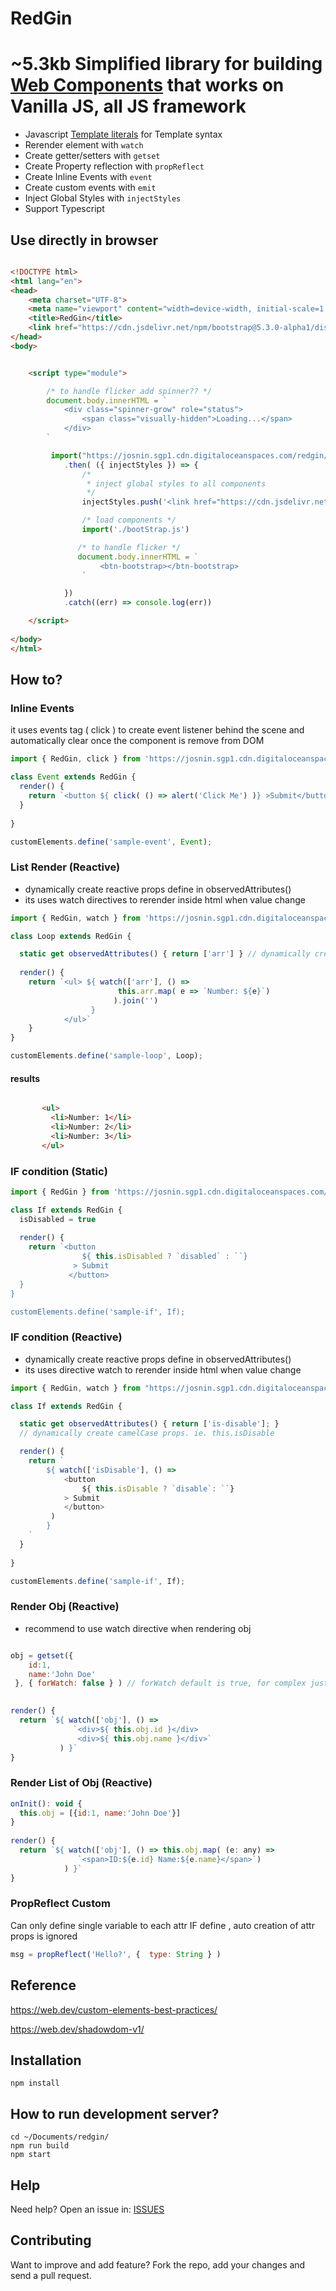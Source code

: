 # RedGin
# ~5.3kb Simplified library for building [Web Components](https://developer.mozilla.org/en-US/docs/Web/Web_Components) that works on Vanilla JS, all JS framework

* Javascript [Template literals](https://developer.mozilla.org/en-US/docs/Web/JavaScript/Reference/Template_literals) for Template syntax
* Rerender element with <code>watch</code>  
* Create getter/setters with <code>getset</code> 
* Create Property reflection with <code>propReflect</code>
* Create Inline Events with <code>event</code> 
* Create custom events with <code>emit</code> 
* Inject Global Styles with <code>injectStyles</code>
* Support Typescript



## Use directly in browser

```html 

<!DOCTYPE html>
<html lang="en">
<head>
    <meta charset="UTF-8">
    <meta name="viewport" content="width=device-width, initial-scale=1.0">
    <title>RedGin</title>
    <link href="https://cdn.jsdelivr.net/npm/bootstrap@5.3.0-alpha1/dist/css/bootstrap.min.css" rel="stylesheet" integrity="sha384-GLhlTQ8iRABdZLl6O3oVMWSktQOp6b7In1Zl3/Jr59b6EGGoI1aFkw7cmDA6j6gD" crossorigin="anonymous">
</head>
<body>


    <script type="module">

        /* to handle flicker add spinner?? */
        document.body.innerHTML = `
            <div class="spinner-grow" role="status">
                <span class="visually-hidden">Loading...</span>
            </div>
        `

         import("https://josnin.sgp1.cdn.digitaloceanspaces.com/redgin/redgin.min.js")
            .then( ({ injectStyles }) => {
                /* 
                 * inject global styles to all components 
                 */
                injectStyles.push('<link href="https://cdn.jsdelivr.net/npm/bootstrap@5.3.0-alpha1/dist/css/bootstrap.min.css" rel="stylesheet" integrity="sha384-GLhlTQ8iRABdZLl6O3oVMWSktQOp6b7In1Zl3/Jr59b6EGGoI1aFkw7cmDA6j6gD" crossorigin="anonymous">')

                /* load components */
                import('./bootStrap.js')

               /* to handle flicker */
               document.body.innerHTML = `
                    <btn-bootstrap></btn-bootstrap>
                `

            })
            .catch((err) => console.log(err))

    </script> 
    
</body>
</html>

```


## How to?
### Inline Events
it uses events tag ( click ) to create event listener behind the scene and automatically clear once the component is remove from DOM
```js
import { RedGin, click } from 'https://josnin.sgp1.cdn.digitaloceanspaces.com/redgin/redgin.min.js';

class Event extends RedGin { 
  render() {
    return `<button ${ click( () => alert('Click Me') )} >Submit</button>`
  }
 
}

customElements.define('sample-event', Event);

```

### List Render (Reactive) 
* dynamically create reactive props define in observedAttributes()
* its uses watch directives to rerender inside html when value change
```js
import { RedGin, watch } from 'https://josnin.sgp1.cdn.digitaloceanspaces.com/redgin/redgin.min.js';

class Loop extends RedGin {

  static get observedAttributes() { return ['arr'] } // dynamically create reactive props this.arr
  
  render() {    
    return `<ul> ${ watch(['arr'], () => 
                        this.arr.map( e => `Number: ${e}`) 
                       ).join('') 
                  } 
            </ul>`
    } 
}

customElements.define('sample-loop', Loop);

```
#### results
```html

       <ul>
         <li>Number: 1</li>
         <li>Number: 2</li>
         <li>Number: 3</li>
       </ul>

```



### IF condition (Static)
```js
import { RedGin } from 'https://josnin.sgp1.cdn.digitaloceanspaces.com/redgin/redgin.min.js';

class If extends RedGin {
  isDisabled = true
  
  render() {
    return `<button 
                ${ this.isDisabled ? `disabled` : ``}
              > Submit
             </button>    
  } 
}

customElements.define('sample-if', If);

```

### IF condition (Reactive)
* dynamically create reactive props define in observedAttributes()
* its uses directive watch to rerender inside html when value change
```js
import { RedGin, watch } from "https://josnin.sgp1.cdn.digitaloceanspaces.com/redgin/redgin.min.js";

class If extends RedGin {

  static get observedAttributes() { return ['is-disable']; } 
  // dynamically create camelCase props. ie. this.isDisable

  render() {
    return `
        ${ watch(['isDisable'], () => 
            <button
                ${ this.isDisable ? `disable`: ``}
            > Submit
            </button>
         )
        }
    `
  }
 
}

customElements.define('sample-if', If);
```

### Render Obj (Reactive)
* recommend to use watch directive when rendering obj
```js

obj = getset({
    id:1, 
    name:'John Doe'
 }, { forWatch: false } ) // forWatch default is true, for complex just define a setter/getter manually?

  
render() {       
  return `${ watch(['obj'], () => 
              `<div>${ this.obj.id }</div>
               <div>${ this.obj.name }</div>` 
           ) }`
}
```

### Render List of Obj (Reactive)
```js
onInit(): void {
  this.obj = [{id:1, name:'John Doe'}]
}
  
render() {       
  return `${ watch(['obj'], () => this.obj.map( (e: any) => 
               `<span>ID:${e.id} Name:${e.name}</span>`)
            ) }`
}
```



### PropReflect Custom
Can only define single variable to each attr
IF define , auto creation of attr props is ignored
```js
msg = propReflect('Hello?', {  type: String } ) 
```

## Reference
https://web.dev/custom-elements-best-practices/

https://web.dev/shadowdom-v1/

## Installation 
```
npm install
```

## How to run development server? 
```
cd ~/Documents/redgin/
npm run build
npm start
```

## Help

Need help? Open an issue in: [ISSUES](https://github.com/josnin/redgin/issues)


## Contributing
Want to improve and add feature? Fork the repo, add your changes and send a pull request.

